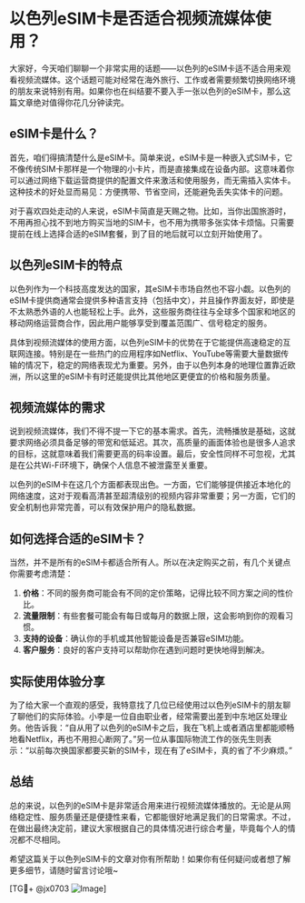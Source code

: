 # 以色列eSIM卡是否适合视频流媒体使用？

大家好，今天咱们聊聊一个非常实用的话题——以色列的eSIM卡适不适合用来观看视频流媒体。这个话题可能对经常在海外旅行、工作或者需要频繁切换网络环境的朋友来说特别有用。如果你也在纠结要不要入手一张以色列的eSIM卡，那么这篇文章绝对值得你花几分钟读完。

## eSIM卡是什么？

首先，咱们得搞清楚什么是eSIM卡。简单来说，eSIM卡是一种嵌入式SIM卡，它不像传统SIM卡那样是一个物理的小卡片，而是直接集成在设备内部。这意味着你可以通过网络下载运营商提供的配置文件来激活和使用服务，而无需插入实体卡。这种技术的好处显而易见：方便携带、节省空间，还能避免丢失实体卡的问题。

对于喜欢四处走动的人来说，eSIM卡简直是天赐之物。比如，当你出国旅游时，不用再担心找不到地方购买当地的SIM卡，也不用为携带多张实体卡烦恼。只需要提前在线上选择合适的eSIM套餐，到了目的地后就可以立刻开始使用了。

## 以色列eSIM卡的特点

以色列作为一个科技高度发达的国家，其eSIM卡市场自然也不容小觑。以色列的eSIM卡提供商通常会提供多种语言支持（包括中文），并且操作界面友好，即使是不太熟悉外语的人也能轻松上手。此外，这些服务商往往与全球多个国家和地区的移动网络运营商合作，因此用户能够享受到覆盖范围广、信号稳定的服务。

具体到视频流媒体的使用方面，以色列eSIM卡的优势在于它能提供高速稳定的互联网连接。特别是在一些热门的应用程序如Netflix、YouTube等需要大量数据传输的情况下，稳定的网络表现尤为重要。另外，由于以色列本身的地理位置靠近欧洲，所以这里的eSIM卡有时还能提供比其他地区更便宜的价格和服务质量。

## 视频流媒体的需求

说到视频流媒体，我们不得不提一下它的基本需求。首先，流畅播放是基础，这就要求网络必须具备足够的带宽和低延迟。其次，高质量的画面体验也是很多人追求的目标，这就意味着我们需要更高的码率设置。最后，安全性同样不可忽视，尤其是在公共Wi-Fi环境下，确保个人信息不被泄露至关重要。

以色列的eSIM卡在这几个方面都表现出色。一方面，它们能够提供接近本地化的网络速度，这对于观看高清甚至超清级别的视频内容非常重要；另一方面，它们的安全机制也非常完善，可以有效保护用户的隐私数据。

## 如何选择合适的eSIM卡？

当然，并不是所有的eSIM卡都适合所有人。所以在决定购买之前，有几个关键点你需要考虑清楚：

1. **价格**：不同的服务商可能会有不同的定价策略，记得比较不同方案之间的性价比。
2. **流量限制**：有些套餐可能会有每日或每月的数据上限，这会影响到你的观看习惯。
3. **支持的设备**：确认你的手机或其他智能设备是否兼容eSIM功能。
4. **客户服务**：良好的客户支持可以帮助你在遇到问题时更快地得到解决。

## 实际使用体验分享

为了给大家一个直观的感受，我特意找了几位已经使用过以色列eSIM卡的朋友聊了聊他们的实际体验。小李是一位自由职业者，经常需要出差到中东地区处理业务。他告诉我：“自从用了以色列的eSIM卡之后，我在飞机上或者酒店里都能顺畅地看Netflix，再也不用担心断网了。”另一位从事国际物流工作的张先生则表示：“以前每次换国家都要买新的SIM卡，现在有了eSIM卡，真的省了不少麻烦。”

## 总结

总的来说，以色列的eSIM卡是非常适合用来进行视频流媒体播放的。无论是从网络稳定性、服务质量还是便捷性来看，它都能很好地满足我们的日常需求。不过，在做出最终决定前，建议大家根据自己的具体情况进行综合考量，毕竟每个人的情况都不尽相同。

希望这篇关于以色列eSIM卡的文章对你有所帮助！如果你有任何疑问或者想了解更多细节，请随时留言讨论哦~ 

[TG💪+ @jx0703 ![Image](https://github.com/user-attachments/assets/dbca1d08-cadb-493c-b0ec-ad6f7a83f270)]